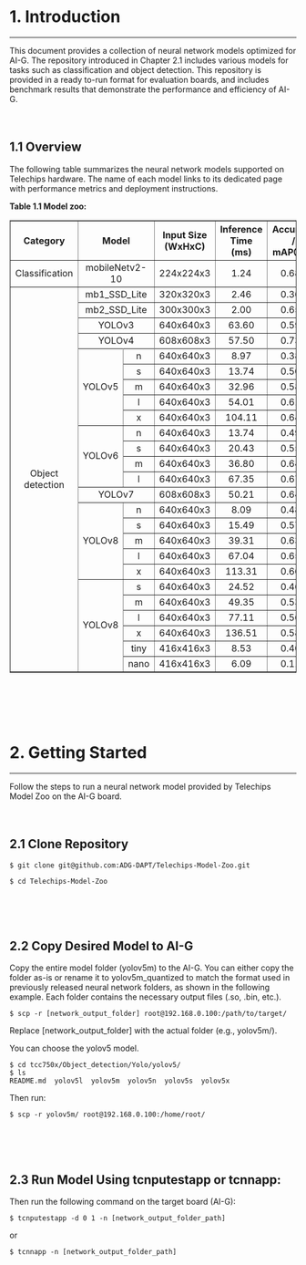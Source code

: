 # 1. Introduction
---
This document provides a collection of neural network models optimized for AI-G. The repository introduced in Chapter 2.1 includes various models for tasks such as classification and object detection. This repository is provided in a ready to-run format for evaluation boards, and includes benchmark results that demonstrate the performance and efficiency of AI-G.
<br/><br/><br/>

## 1.1 Overview
The following table summarizes the neural network models supported on Telechips hardware. The name of each model links to its dedicated page with performance metrics and deployment instructions.

**Table 1.1 Model zoo:**
<table border="1" cellspacing="0" cellpadding="5">
  <colgroup>
    <col style="width: 10%">
    <col style="width: 10%">
    <col style="width: 10%">
    <col style="width: 10%">
  </colgroup>
  <thead>
    <tr>
       <th style="text-align: center;">Category</th>
      <th colspan="2" style="text-align: center;">Model</th>
      <th style="text-align: center;">Input Size (WxHxC)</th>
      <th style="text-align: center;">Inference Time (ms)</th>
      <th style="text-align: center;">Accuracy / mAP@50</th>
    </tr>
  </thead>
  <tbody>
  <tr>
      <td colspan="1"style="text-align: center;">Classification</td>
      <td colspan="2"style="text-align: center;">mobileNetv2-10</td>
      <td colspan="1"style="text-align: center;">224x224x3</td>
      <td colspan="1"style="text-align: center;">1.24</td>
      <td colspan="1"style="text-align: center;">0.687</td>
    </tr>
    <tr>
      <td rowspan="26"style="text-align: center;">Object detection</td>
      <td colspan="2"style="text-align: center;">mb1_SSD_Lite</td>
      <td colspan="1"style="text-align: center;">320x320x3</td>
      <td colspan="1"style="text-align: center;">2.46	</td>
      <td colspan="1"style="text-align: center;">0.367</td>
    </tr>
    <td colspan="2"style="text-align: center;">mb2_SSD_Lite</td>
      <td colspan="1"style="text-align: center;">300x300x3</td>
      <td colspan="1"style="text-align: center;">2.00</td>
      <td colspan="1"style="text-align: center;">0.651</td>
    <tr>
    <td colspan="2"style="text-align: center;">YOLOv3</td>
      <td colspan="1"style="text-align: center;">640x640x3</td>
      <td colspan="1"style="text-align: center;">63.60</td>
      <td colspan="1"style="text-align: center;">0.598</td>
    <tr>
    <td colspan="2"style="text-align: center;">YOLOv4</td>
      <td colspan="1"style="text-align: center;">608x608x3</td>
      <td colspan="1"style="text-align: center;">57.50</td>
      <td colspan="1"style="text-align: center;">0.735</td>
    <tr>
  <tr>
  <td rowspan="5" style="text-align: center; vertical-align: middle;">YOLOv5</td>
  <td colspan="1"style="text-align: center;">n</td>
  <td style="text-align: center;">640x640x3</td>
  <td style="text-align: center;">8.97</td>
  <td style="text-align: center;">0.383</td>
</tr>
<tr>
  <td style="text-align: center;">s</td>
  <td style="text-align: center;">640x640x3</td>
  <td style="text-align: center;">13.74</td>
  <td style="text-align: center;">0.509</td>
</tr>
<tr>
  <td style="text-align: center;">m</td>
  <td style="text-align: center;">640x640x3</td>
  <td style="text-align: center;">32.96</td>
  <td style="text-align: center;">0.584</td>
</tr>
<tr>
  <td style="text-align: center;">l</td>
  <td style="text-align: center;">640x640x3</td>
  <td style="text-align: center;">54.01</td>
  <td style="text-align: center;">0.619</td>
</tr>
<tr>
  <td style="text-align: center;">x</td>
  <td style="text-align: center;">640x640x3</td>
  <td style="text-align: center;">104.11</td>
  <td style="text-align: center;">0.643</td>
</tr>
<td rowspan="4" style="text-align: center; vertical-align: middle;">YOLOv6</td>
  <td colspan="1"style="text-align: center;">n</td>
  <td style="text-align: center;">640x640x3</td>
  <td style="text-align: center;">13.74</td>
  <td style="text-align: center;">0.493</td>
</tr>
<tr>
  <td style="text-align: center;">s</td>
  <td style="text-align: center;">640x640x3</td>
  <td style="text-align: center;">20.43</td>
  <td style="text-align: center;">0.552</td>
</tr>
<tr>
  <td style="text-align: center;">m</td>
  <td style="text-align: center;">640x640x3</td>
  <td style="text-align: center;">36.80</td>
  <td style="text-align: center;">0.643</td>
</tr>
<tr>
  <td style="text-align: center;">l</td>
  <td style="text-align: center;">640x640x3</td>
  <td style="text-align: center;">67.35</td>
  <td style="text-align: center;">0.673</td>
</tr>
 <td colspan="2"style="text-align: center;">YOLOv7</td>
      <td colspan="1"style="text-align: center;">608x608x3</td>
      <td colspan="1"style="text-align: center;">50.21</td>
      <td colspan="1"style="text-align: center;">0.648</td>
    <tr>
  <td rowspan="5" style="text-align: center; vertical-align: middle;">YOLOv8</td>
  <td colspan="1"style="text-align: center;">n</td>
  <td style="text-align: center;">640x640x3</td>
  <td style="text-align: center;">8.09</td>
  <td style="text-align: center;">0.488</td>
</tr>
<tr>
  <td style="text-align: center;">s</td>
  <td style="text-align: center;">640x640x3</td>
  <td style="text-align: center;">15.49</td>
  <td style="text-align: center;">0.576</td>
</tr>
<tr>
  <td style="text-align: center;">m</td>
  <td style="text-align: center;">640x640x3</td>
  <td style="text-align: center;">39.31</td>
  <td style="text-align: center;">0.632</td>
</tr>
<tr>
  <td style="text-align: center;">l</td>
  <td style="text-align: center;">640x640x3</td>
  <td style="text-align: center;">67.04</td>
  <td style="text-align: center;">0.654</td>
</tr>
<tr>
  <td style="text-align: center;">x</td>
  <td style="text-align: center;">640x640x3</td>
  <td style="text-align: center;">113.31</td>
  <td style="text-align: center;">0.664</td>
</tr>
<td rowspan="6" style="text-align: center; vertical-align: middle;">YOLOv8</td>
  <td colspan="1"style="text-align: center;">s</td>
  <td style="text-align: center;">640x640x3</td>
  <td style="text-align: center;">24.52</td>
  <td style="text-align: center;">0.467</td>
</tr>
<tr>
  <td style="text-align: center;">m</td>
  <td style="text-align: center;">640x640x3</td>
  <td style="text-align: center;">49.35</td>
  <td style="text-align: center;">0.536</td>
</tr>
<tr>
  <td style="text-align: center;">l</td>
  <td style="text-align: center;">640x640x3</td>
  <td style="text-align: center;">77.11</td>
  <td style="text-align: center;">0.565</td>
</tr>
<tr>
  <td style="text-align: center;">x</td>
  <td style="text-align: center;">640x640x3</td>
  <td style="text-align: center;">136.51</td>
  <td style="text-align: center;">0.583</td>
</tr>
<tr>
  <td style="text-align: center;">tiny</td>
  <td style="text-align: center;">416x416x3</td>
  <td style="text-align: center;">8.53</td>
  <td style="text-align: center;">0.401</td>
</tr>
<tr>
  <td style="text-align: center;">nano</td>
  <td style="text-align: center;">416x416x3</td>
  <td style="text-align: center;">6.09</td>
  <td style="text-align: center;">0.112</td>
</tr>
  </tbody>
</table>
<br/><br/><br/><br/>

# 2. Getting Started
---
Follow the steps to run a neural network model provided by Telechips Model Zoo on the AI-G board.
<br/><br/><br/>

## 2.1 Clone Repository
```
$ git clone git@github.com:ADG-DAPT/Telechips-Model-Zoo.git

$ cd Telechips-Model-Zoo
```
<br/><br/><br/>

## 2.2 Copy Desired Model to AI-G
Copy the entire model folder (yolov5m) to the AI-G.
You can either copy the folder as-is or rename it to yolov5m_quantized to match the format used in previously released neural network folders, as shown in the following example.
Each folder contains the necessary output files (.so, .bin, etc.).

```
$ scp -r [network_output_folder] root@192.168.0.100:/path/to/target/
```
Replace [network_output_folder] with the actual folder (e.g., yolov5m/).

You can choose the yolov5 model.
```
$ cd tcc750x/Object_detection/Yolo/yolov5/
$ ls 
README.md  yolov5l  yolov5m  yolov5n  yolov5s  yolov5x
```
Then run:
```
$ scp -r yolov5m/ root@192.168.0.100:/home/root/
```
<br/><br/><br/>

## 2.3 Run Model Using tcnputestapp or tcnnapp:
Then run the following command on the target board (AI-G):
```
$ tcnputestapp -d 0 1 -n [network_output_folder_path]
```
or 
```
$ tcnnapp -n [network_output_folder_path]
```

